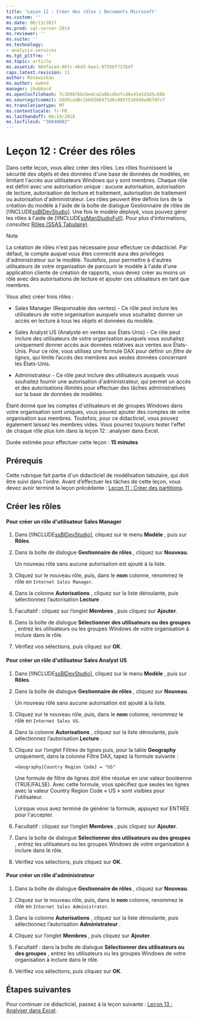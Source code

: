 ```yaml
---
title: 'Leçon 12 : Créer des rôles | Documents Microsoft'
ms.custom: ''
ms.date: 06/13/2017
ms.prod: sql-server-2014
ms.reviewer: ''
ms.suite: ''
ms.technology:
- analysis-services
ms.tgt_pltfrm: ''
ms.topic: article
ms.assetid: 984face4-00fc-46d3-8ae1-9755bf737bdf
caps.latest.revision: 11
author: Minewiskan
ms.author: owend
manager: jhubbard
ms.openlocfilehash: 7c3b98fbbcbedca2a8bcdbefcd8e41e5d3d5c60b
ms.sourcegitcommit: 5dd5cad0c1bbd308471d6c885f516948ad67dfcf
ms.translationtype: MT
ms.contentlocale: fr-FR
ms.lasthandoff: 06/19/2018
ms.locfileid: "36040082"
---
```

# <a name="lesson-12-create-roles"></a>Leçon 12 : Créer des rôles
  Dans cette leçon, vous allez créer des rôles. Les rôles fournissent la sécurité des objets et des données d'une base de données de modèles, en limitant l'accès aux utilisateurs Windows qui y sont membres. Chaque rôle est défini avec une autorisation unique : aucune autorisation, autorisation de lecture, autorisation de lecture et traitement, autorisation de traitement ou autorisation d'administrateur. Les rôles peuvent être définis lors de la création du modèle à l'aide de la boîte de dialogue Gestionnaire de rôles de [!INCLUDE[ssBIDevStudio](../includes/ssbidevstudio-md.md)]. Une fois le modèle déployé, vous pouvez gérer les rôles à l'aide de [!INCLUDE[ssManStudioFull](../includes/ssmanstudiofull-md.md)]. Pour plus d’informations, consultez [Rôles &#40;SSAS Tabulaire&#41;](tabular-models/roles-ssas-tabular.md).  
  
> [!NOTE]  
>  La création de rôles n'est pas nécessaire pour effectuer ce didacticiel. Par défaut, le compte auquel vous êtes connecté aura des privilèges d'administrateur sur le modèle. Toutefois, pour permettre à d'autres utilisateurs de votre organisation de parcourir le modèle à l'aide d'une application cliente de création de rapports, vous devez créer au moins un rôle avec des autorisations de lecture et ajouter ces utilisateurs en tant que membres.  
  
 Vous allez créer trois rôles :  
  
-   Sales Manager (Responsable des ventes) - Ce rôle peut inclure les utilisateurs de votre organisation auxquels vous souhaitez donner un accès en lecture à tous les objets et données du modèle.  
  
-   Sales Analyst US (Analyste en ventes aux États-Unis) - Ce rôle peut inclure des utilisateurs de votre organisation auxquels vous souhaitez uniquement donner accès aux données relatives aux ventes aux États-Unis. Pour ce rôle, vous utilisez une formule DAX pour définir un *filtre de lignes*, qui limite l’accès des membres aux seules données concernant les États-Unis.  
  
-   Administrateur - Ce rôle peut inclure des utilisateurs auxquels vous souhaitez fournir une autorisation d'administrateur, qui permet un accès et des autorisations illimités pour effectuer des tâches administratives sur la base de données de modèles.  
  
 Étant donné que les comptes d'utilisateurs et de groupes Windows dans votre organisation sont uniques, vous pouvez ajouter des comptes de votre organisation aux membres. Toutefois, pour ce didacticiel, vous pouvez également laissez les membres vides. Vous pourrez toujours tester l'effet de chaque rôle plus loin dans la leçon 12 : analyser dans Excel.  
  
 Durée estimée pour effectuer cette leçon : **15 minutes**  
  
## <a name="prerequisites"></a>Prérequis  
 Cette rubrique fait partie d'un didacticiel de modélisation tabulaire, qui doit être suivi dans l'ordre. Avant d’effectuer les tâches de cette leçon, vous devez avoir terminé la leçon précédente : [Leçon 11 : Créer des partitions](lesson-10-create-partitions.md).  
  
## <a name="create-roles"></a>Créer les rôles  
  
#### <a name="to-create-a-sales-manager-user-role"></a>Pour créer un rôle d'utilisateur Sales Manager  
  
1.  Dans [!INCLUDE[ssBIDevStudio](../includes/ssbidevstudio-md.md)], cliquez sur le menu **Modèle** , puis sur **Rôles**.  
  
2.  Dans la boîte de dialogue **Gestionnaire de rôles** , cliquez sur **Nouveau**.  
  
     Un nouveau rôle sans aucune autorisation est ajouté à la liste.  
  
3.  Cliquez sur le nouveau rôle, puis, dans le **nom** colonne, renommez le rôle en `Internet Sales Manager`.  
  
4.  Dans la colonne **Autorisations** , cliquez sur la liste déroulante, puis sélectionnez l’autorisation **Lecture** .  
  
5.  Facultatif : cliquez sur l’onglet **Membres** , puis cliquez sur **Ajouter**.  
  
6.  Dans la boîte de dialogue **Sélectionner des utilisateurs ou des groupes** , entrez les utilisateurs ou les groupes Windows de votre organisation à inclure dans le rôle.  
  
7.  Vérifiez vos sélections, puis cliquez sur **OK**.  
  
#### <a name="to-create-a-sales-analyst-us-user-role"></a>Pour créer un rôle d'utilisateur Sales Analyst US  
  
1.  Dans [!INCLUDE[ssBIDevStudio](../includes/ssbidevstudio-md.md)], cliquez sur le menu **Modèle** , puis sur **Rôles**.  
  
2.  Dans la boîte de dialogue **Gestionnaire de rôles** , cliquez sur **Nouveau**.  
  
     Un nouveau rôle sans aucune autorisation est ajouté à la liste.  
  
3.  Cliquez sur le nouveau rôle, puis, dans le **nom** colonne, renommez le rôle en `Internet Sales US`.  
  
4.  Dans la colonne **Autorisations** , cliquez sur la liste déroulante, puis sélectionnez l’autorisation **Lecture** .  
  
5.  Cliquez sur l’onglet Filtres de lignes puis, pour la table **Geography** uniquement, dans la colonne Filtre DAX, tapez la formule suivante :  
  
     `=Geography[Country Region Code] = "US"`  
  
     Une formule de filtre de lignes doit être résolue en une valeur booléenne (TRUE/FALSE). Avec cette formule, vous spécifiez que seules les lignes avec la valeur Country Region Code « US » sont visibles pour l'utilisateur.  
  
     Lorsque vous avez terminé de générer la formule, appuyez sur ENTRÉE pour l'accepter.  
  
6.  Facultatif : cliquez sur l’onglet **Membres** , puis cliquez sur **Ajouter**.  
  
7.  Dans la boîte de dialogue **Sélectionner des utilisateurs ou des groupes** , entrez les utilisateurs ou les groupes Windows de votre organisation à inclure dans le rôle.  
  
8.  Vérifiez vos sélections, puis cliquez sur **OK**.  
  
#### <a name="to-create-an-administrator-role"></a>Pour créer un rôle d'administrateur  
  
1.  Dans la boîte de dialogue **Gestionnaire de rôles** , cliquez sur **Nouveau**.  
  
2.  Cliquez sur le nouveau rôle, puis, dans le **nom** colonne, renommez le rôle en `Internet Sales Administrator`.  
  
3.  Dans la colonne **Autorisations** , cliquez sur la liste déroulante, puis sélectionnez l’autorisation **Administrateur** .  
  
4.  Cliquez sur l’onglet **Membres** , puis cliquez sur **Ajouter**.  
  
5.  Facultatif : dans la boîte de dialogue **Sélectionner des utilisateurs ou des groupes** , entrez les utilisateurs ou les groupes Windows de votre organisation à inclure dans le rôle.  
  
6.  Vérifiez vos sélections, puis cliquez sur **OK**.  
  
## <a name="next-steps"></a>Étapes suivantes  
 Pour continuer ce didacticiel, passez à la leçon suivante : [Leçon 13 : Analyser dans Excel](lesson-12-analyze-in-excel.md).  
  
  